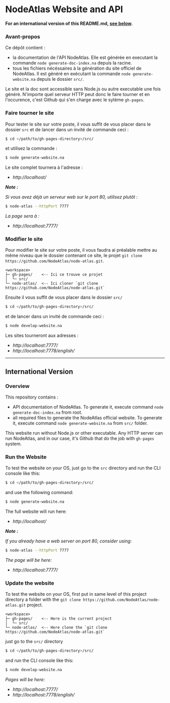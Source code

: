 # NodeAtlas Website and API #

**For an international version of this README.md, [see below](#international-version).**



### Avant-propos ###

Ce dépôt contient :
- la documentation de l'API NodeAtlas. Elle est générée en executant la commande `node generate-doc-index.na` depuis la racine.
- tous les fichiers nécéssaires à la génération du site officiel de NodeAtlas. Il est généré en exécutant la commande `node generate-website.na` depuis le dossier `src/`.

Le site et la doc sont accessible sans Node.js ou autre executable une fois généré. N'importe quel serveur HTTP peut donc le faire tourner et en l'occurence, c'est Github qui s'en charge avec le sytème `gh-pages`.



### Faire tourner le site ###

Pour tester le site sur votre poste, il vous suffit de vous placer dans le dossier `src` et de lancer dans un invité de commande ceci :

```bash
$ cd </path/to/gh-pages-directory>/src/
```

et utilisez la commande :

```bash
$ node generate-website.na
```

Le site complet tournera à l'adresse :

- *http://localhost/*

__*Note :*__

*Si vous avez déjà un serveur web sur le port 80, utilisez plutôt :*

```bash
$ node-atlas --httpPort 7777
```

*La page sera à :*

- *http://localhost:7777/*



### Modifier le site ###

Pour modifier le site sur votre poste, il vous faudra ai préalable mettre au même niveau que le dossier contenant ce site, le projet `git clone https://github.com/NodeAtlas/node-atlas.git`. 

```
<workspace>
├─ gh-pages/    <-- Ici ce trouve ce projet
│  └─ src/
└─ node-atlas/  <-- Ici cloner `git clone https://github.com/NodeAtlas/node-atlas.git`
```

Ensuite il vous suffit de vous placer dans le dossier `src/` 

```bash
$ cd </path/to/gh-pages-directory>/src/
```

et de lancer dans un invité de commande ceci :

```bash
$ node develop-website.na
```

Les sites tourneront aux adresses :

- *http://localhost:7777/*
- *http://localhost:7778/english/*


-----


## International Version ##

### Overview ###

This repository contains :
- API documentation of NodeAtlas. To generate it, execute command `node generate-doc-index.na` from root.
- all required files to generate the NodeAtlas official website. To generate it, execute command `node generate-website.na` from `src/` folder.

This website run without Node.js or other executable. Any HTTP server can run NodeAtlas, and in our case, it's Github that do the job with `gh-pages` system.



### Run the Website ###

To test the website on your OS, just go to the `src` directory and run the CLI console like this:

```bash
$ cd </path/to/gh-pages-directory>/src/
```

and use the following command:

```bash
$ node generate-website.na
```

The full website will run here:

- *http://localhost/*

__*Note :*__

*If you already have a web server on port 80, consider using:*

```bash
$ node-atlas --httpPort 7777
```

*The page will be here:*

- *http://localhost:7777/*



### Update the website ###

To test the website on your OS, first put in same level of this project directory a folder with the `git clone https://github.com/NodeAtlas/node-atlas.git` project.

```
<workspace>
├─ gh-pages/    <-- Here is the current project
│  └─ src/
└─ node-atlas/  <-- Here clone the `git clone https://github.com/NodeAtlas/node-atlas.git`
```

just go to the `src/` directory

```bash
$ cd </path/to/gh-pages-directory>/src/
```

and run the CLI console like this:

```bash
$ node develop-website.na
```

*Pages will be here:*

- *http://localhost:7777/*
- *http://localhost:7778/english/*